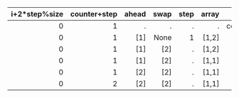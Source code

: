 i+2*step%size | counter+step | ahead | swap | step | array | stop_criteria  
---: | ---: | ---: | ---: | ---: | ---: | ---:  
0 | 1 | . | . | . | . | counter=len(array)  
0 | 1 | [1] | None | 1 | [1,2]  
0 | 1 | [1] | [2] | . | [1,2]  
0 | 1 | [1] | [2] | . | [1,1]  
0 | 1 | [2] | [2] | . | [1,1]  
0 | 2 | [2] | [2] | . | [1,1]  
